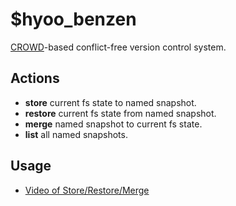 # $hyoo_benzen

[CROWD](https://github.com/hyoo-ru/crowd.hyoo.ru)-based conflict-free version control system.

## Actions

- **store** current fs state to named snapshot.
- **restore** current fs state from named snapshot.
- **merge** named snapshot to current fs state.
- **list** all named snapshots.

## Usage

- [Video of Store/Restore/Merge](https://youtu.be/YXyaGe4N9oA)